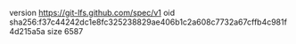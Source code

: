 version https://git-lfs.github.com/spec/v1
oid sha256:f37c44242dc1e8fc325238829ae406b1c2a608c7732a67cffb4c981f4d215a5a
size 6587
